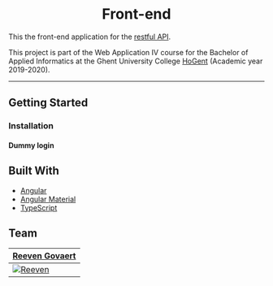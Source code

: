 <h1 align="center">Front-end</h1>


This the front-end application for the [restful API](https://github.com/Web-IV/1920-b1-be-reeveng).

This project is part of the Web Application IV course for the Bachelor of Applied Informatics at the Ghent University College [HoGent](https://www.hogent.be/en/) (Academic year 2019-2020).

---

## Getting Started

### Installation

#### Dummy login

## Built With

- [Angular](https://angular.io)
- [Angular Material](https://material.angular.io)
- [TypeScript](https://www.typescriptlang.org)

## Team
| <a href="https://github.com/reeveng" target="_blank">**Reeven Govaert**</a> | 
| --- | 
| [![Reeven](https://avatars3.githubusercontent.com/u/36441093?s=200)](https://github.com/reeveng)|
